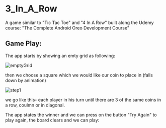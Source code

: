 # 3_In_A_Row

A game similar to "Tic Tac Toe" and "4 In A Row" built along the Udemy course: "The Complete Android Oreo Development Course" 

## Game Play:

The app starts by showing an emty grid as following: 

![emptyGrid](https://user-images.githubusercontent.com/33619352/65581541-510d1600-df84-11e9-98ce-055e7ce97b80.png)

then we choose a square which we would like our coin to place in (falls down by animation)

![step1](https://user-images.githubusercontent.com/33619352/65582350-e8269d80-df85-11e9-8f17-cd8710ce8223.png)




we go like this- each player in his turn until there are 3 of the same coins in a row, coulmn or in diagonal.


The app states the winner and we can press on the button "Try Again" to play again, the board clears and we can play:
